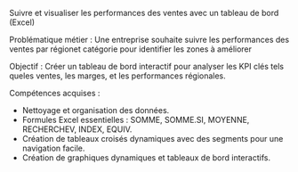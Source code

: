 Suivre et visualiser les performances des ventes avec un tableau de bord (Excel)


Problématique métier :
Une entreprise souhaite suivre les performances des ventes par régionet catégorie pour identifier les zones à améliorer

Objectif :
Créer un tableau de bord interactif pour analyser les KPI clés tels queles ventes, les marges, et les performances régionales.


Compétences acquises : 
- Nettoyage et organisation des données.
- Formules Excel essentielles : SOMME, SOMME.SI, MOYENNE, RECHERCHEV, INDEX, EQUIV.
- Création de tableaux croisés dynamiques avec des segments pour une navigation facile.
- Création de graphiques dynamiques et tableaux de bord interactifs.
